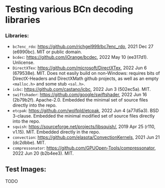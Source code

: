 # Testing various BCn decoding libraries

### Libraries:

* `bc7enc_rdo`: https://github.com/richgel999/bc7enc_rdo, 2021 Dec 27 (e6990bc). MIT or public domain.
* `bcdec`: https://github.com/iOrange/bcdec, 2022 May 10 (ee317d1). Unlicense.
* `DirectXTex`: https://github.com/microsoft/DirectXTex, 2022 Jun 6 (679538e). MIT.
  Does not easily build on non-Windows: requires bits of DirectX-Headers and DirectXMath
  github projects, as well as an empty `<malloc.h>` and some stub `<sal.h>`.
* `icbc`: https://github.com/castano/icbc, 2022 Jun 3 (502ec5a). MIT.
* `swiftshader`: https://github.com/google/swiftshader, 2022 Jun 16 (2b79b2f). Apache-2.0.
  Embedded the minimal set of source files directly into the repo.
* `etcpak`: https://github.com/wolfpld/etcpak, 2022 Jun 4 (a77d5a3). BSD 3-clause.
  Embedded the minimal modified set of source files directly into the repo.
* `squish`: https://sourceforge.net/projects/libsquish/, 2019 Apr 25 (r110, v1.15). MIT.
  Embedded directly in the repo.
* `convection`: https://github.com/elasota/ConvectionKernels, 2021 Jun 21 (dc2dbbe). MIT.
* `compressonator`: https://github.com/GPUOpen-Tools/compressonator, 2022 Jun 20 (b2b4ee3). MIT.

## Test Images:

TODO
